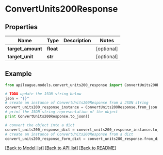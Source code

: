 # ConvertUnits200Response


## Properties

Name | Type | Description | Notes
------------ | ------------- | ------------- | -------------
**target_amount** | **float** |  | [optional] 
**target_unit** | **str** |  | [optional] 

## Example

```python
from apileague.models.convert_units200_response import ConvertUnits200Response

# TODO update the JSON string below
json = "{}"
# create an instance of ConvertUnits200Response from a JSON string
convert_units200_response_instance = ConvertUnits200Response.from_json(json)
# print the JSON string representation of the object
print ConvertUnits200Response.to_json()

# convert the object into a dict
convert_units200_response_dict = convert_units200_response_instance.to_dict()
# create an instance of ConvertUnits200Response from a dict
convert_units200_response_form_dict = convert_units200_response.from_dict(convert_units200_response_dict)
```
[[Back to Model list]](../README.md#documentation-for-models) [[Back to API list]](../README.md#documentation-for-api-endpoints) [[Back to README]](../README.md)


